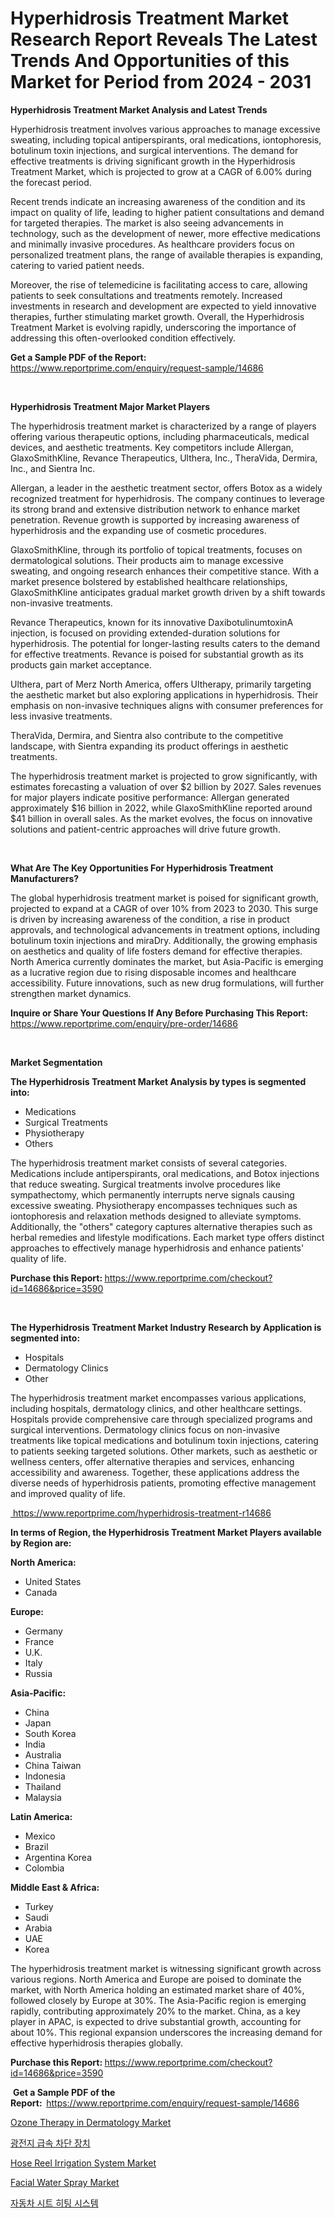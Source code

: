 <p><h1>Hyperhidrosis Treatment Market Research Report Reveals The Latest Trends And Opportunities of this Market for Period from 2024 - 2031</h1></p><p><strong>Hyperhidrosis Treatment Market Analysis and Latest Trends</strong></p>
<p><p>Hyperhidrosis treatment involves various approaches to manage excessive sweating, including topical antiperspirants, oral medications, iontophoresis, botulinum toxin injections, and surgical interventions. The demand for effective treatments is driving significant growth in the Hyperhidrosis Treatment Market, which is projected to grow at a CAGR of 6.00% during the forecast period. </p><p>Recent trends indicate an increasing awareness of the condition and its impact on quality of life, leading to higher patient consultations and demand for targeted therapies. The market is also seeing advancements in technology, such as the development of newer, more effective medications and minimally invasive procedures. As healthcare providers focus on personalized treatment plans, the range of available therapies is expanding, catering to varied patient needs. </p><p>Moreover, the rise of telemedicine is facilitating access to care, allowing patients to seek consultations and treatments remotely. Increased investments in research and development are expected to yield innovative therapies, further stimulating market growth. Overall, the Hyperhidrosis Treatment Market is evolving rapidly, underscoring the importance of addressing this often-overlooked condition effectively.</p></p>
<p><strong>Get a Sample PDF of the Report:&nbsp;</strong> <a href="https://www.reportprime.com/enquiry/request-sample/14686">https://www.reportprime.com/enquiry/request-sample/14686</a></p>
<p>&nbsp;</p>
<p><strong>Hyperhidrosis Treatment Major Market Players</strong></p>
<p><p>The hyperhidrosis treatment market is characterized by a range of players offering various therapeutic options, including pharmaceuticals, medical devices, and aesthetic treatments. Key competitors include Allergan, GlaxoSmithKline, Revance Therapeutics, Ulthera, Inc., TheraVida, Dermira, Inc., and Sientra Inc.</p><p>Allergan, a leader in the aesthetic treatment sector, offers Botox as a widely recognized treatment for hyperhidrosis. The company continues to leverage its strong brand and extensive distribution network to enhance market penetration. Revenue growth is supported by increasing awareness of hyperhidrosis and the expanding use of cosmetic procedures.</p><p>GlaxoSmithKline, through its portfolio of topical treatments, focuses on dermatological solutions. Their products aim to manage excessive sweating, and ongoing research enhances their competitive stance. With a market presence bolstered by established healthcare relationships, GlaxoSmithKline anticipates gradual market growth driven by a shift towards non-invasive treatments.</p><p>Revance Therapeutics, known for its innovative DaxibotulinumtoxinA injection, is focused on providing extended-duration solutions for hyperhidrosis. The potential for longer-lasting results caters to the demand for effective treatments. Revance is poised for substantial growth as its products gain market acceptance.</p><p>Ulthera, part of Merz North America, offers Ultherapy, primarily targeting the aesthetic market but also exploring applications in hyperhidrosis. Their emphasis on non-invasive techniques aligns with consumer preferences for less invasive treatments.</p><p>TheraVida, Dermira, and Sientra also contribute to the competitive landscape, with Sientra expanding its product offerings in aesthetic treatments.</p><p>The hyperhidrosis treatment market is projected to grow significantly, with estimates forecasting a valuation of over $2 billion by 2027. Sales revenues for major players indicate positive performance: Allergan generated approximately $16 billion in 2022, while GlaxoSmithKline reported around $41 billion in overall sales. As the market evolves, the focus on innovative solutions and patient-centric approaches will drive future growth.</p></p>
<p>&nbsp;</p>
<p><strong>What Are The Key Opportunities For Hyperhidrosis Treatment Manufacturers?</strong></p>
<p><p>The global hyperhidrosis treatment market is poised for significant growth, projected to expand at a CAGR of over 10% from 2023 to 2030. This surge is driven by increasing awareness of the condition, a rise in product approvals, and technological advancements in treatment options, including botulinum toxin injections and miraDry. Additionally, the growing emphasis on aesthetics and quality of life fosters demand for effective therapies. North America currently dominates the market, but Asia-Pacific is emerging as a lucrative region due to rising disposable incomes and healthcare accessibility. Future innovations, such as new drug formulations, will further strengthen market dynamics.</p></p>
<p><strong>Inquire or Share Your Questions If Any Before Purchasing This Report:</strong> <a href="https://www.reportprime.com/enquiry/pre-order/14686">https://www.reportprime.com/enquiry/pre-order/14686</a></p>
<p>&nbsp;</p>
<p><strong>Market Segmentation</strong></p>
<p><strong>The Hyperhidrosis Treatment Market Analysis by types is segmented into:</strong></p>
<p><ul><li>Medications</li><li>Surgical Treatments</li><li>Physiotherapy</li><li>Others</li></ul></p>
<p><p>The hyperhidrosis treatment market consists of several categories. Medications include antiperspirants, oral medications, and Botox injections that reduce sweating. Surgical treatments involve procedures like sympathectomy, which permanently interrupts nerve signals causing excessive sweating. Physiotherapy encompasses techniques such as iontophoresis and relaxation methods designed to alleviate symptoms. Additionally, the "others" category captures alternative therapies such as herbal remedies and lifestyle modifications. Each market type offers distinct approaches to effectively manage hyperhidrosis and enhance patients' quality of life.</p></p>
<p><strong>Purchase this Report:&nbsp;</strong><a href="https://www.reportprime.com/checkout?id=14686&price=3590">https://www.reportprime.com/checkout?id=14686&price=3590</a></p>
<p>&nbsp;</p>
<p><strong>The Hyperhidrosis Treatment Market Industry Research by Application is segmented into:</strong></p>
<p><ul><li>Hospitals</li><li>Dermatology Clinics</li><li>Other</li></ul></p>
<p><p>The hyperhidrosis treatment market encompasses various applications, including hospitals, dermatology clinics, and other healthcare settings. Hospitals provide comprehensive care through specialized programs and surgical interventions. Dermatology clinics focus on non-invasive treatments like topical medications and botulinum toxin injections, catering to patients seeking targeted solutions. Other markets, such as aesthetic or wellness centers, offer alternative therapies and services, enhancing accessibility and awareness. Together, these applications address the diverse needs of hyperhidrosis patients, promoting effective management and improved quality of life.</p></p>
<p><a href="https://www.reportprime.com/hyperhidrosis-treatment-r14686">&nbsp;https://www.reportprime.com/hyperhidrosis-treatment-r14686</a></p>
<p><strong>In terms of Region, the Hyperhidrosis Treatment Market Players available by Region are:</strong></p>
<p>
    <p> <strong> North America: </strong>
        <ul>
            <li>United States</li>
            <li>Canada</li>
        </ul>
        </p> 
    <p> <strong> Europe: </strong>
        <ul>
            <li>Germany</li>
            <li>France</li>
            <li>U.K.</li>
            <li>Italy</li>
            <li>Russia</li>
        </ul>
        </p> 
    <p> <strong> Asia-Pacific: </strong>
        <ul>
            <li>China</li>
            <li>Japan</li>
            <li>South Korea</li>
            <li>India</li>
            <li>Australia</li>
            <li>China Taiwan</li>
            <li>Indonesia</li>
            <li>Thailand</li>
            <li>Malaysia</li>
        </ul>
        </p> 
    <p> <strong> Latin America: </strong>
        <ul>
            <li>Mexico</li>
            <li>Brazil</li>
            <li>Argentina Korea</li>
            <li>Colombia</li>
        </ul>
        </p> 
    <p> <strong> Middle East & Africa: </strong>
        <ul>
            <li>Turkey</li>
            <li>Saudi</li>
            <li>Arabia</li>
            <li>UAE</li>
            <li>Korea</li>
        </ul>
    </p>
    </p>
<p><p>The hyperhidrosis treatment market is witnessing significant growth across various regions. North America and Europe are poised to dominate the market, with North America holding an estimated market share of 40%, followed closely by Europe at 30%. The Asia-Pacific region is emerging rapidly, contributing approximately 20% to the market. China, as a key player in APAC, is expected to drive substantial growth, accounting for about 10%. This regional expansion underscores the increasing demand for effective hyperhidrosis therapies globally.</p></p>
<p><strong>Purchase this Report: </strong><a href="https://www.reportprime.com/checkout?id=14686&price=3590">https://www.reportprime.com/checkout?id=14686&price=3590</a></p>
<p>&nbsp;<strong>Get a Sample PDF of the Report:&nbsp;&nbsp;</strong><a href="https://www.reportprime.com/enquiry/request-sample/14686">https://www.reportprime.com/enquiry/request-sample/14686</a></p>
<p><strong></strong></p>
<p><p><a href="https://github.com/NathanColeman327/Market-Research-Report-List-1/blob/main/ozone-therapy-in-dermatology-market.md">Ozone Therapy in Dermatology Market</a></p><p><a href="https://medium.com/@robertojones8678/photovoltaic-rapid-shutdown-device-market-%EC%9D%98-%EA%B8%80%EB%A1%9C%EB%B2%8C-%EC%8B%9C%EC%9E%A5-%EA%B0%9C%EC%9A%94%EB%8A%94-%EC%A0%84-%EC%84%B8%EA%B3%84-%EB%B0%8F-%EC%A3%BC%EC%9A%94-%EC%8B%9C%EC%9E%A5%EC%9D%98-%EC%82%B0%EC%97%85%EC%97%90-%EC%98%81%ED%96%A5%EC%9D%84-%EB%AF%B8%EC%B9%98%EB%8A%94-%EC%A3%BC%EC%9A%94-%ED%8A%B8%EB%A0%8C%EB%93%9C%EC%97%90-%EB%8C%80%ED%95%9C-%EB%8F%85%ED%8A%B9%ED%95%9C-33b3a753949a">광전지 급속 차단 장치</a></p><p><a href="https://issuu.com/reportprime-2/docs/hose-reel-irrigation-system-market-_46ffdc8c99ba27">Hose Reel Irrigation System Market</a></p><p><a href="https://medium.com/@yankeeegox_3026/the-global-facial-water-spray-market-is-projected-to-experience-an-annual-growth-rate-of-5-7-fb5a5d8b5463">Facial Water Spray Market</a></p><p><a href="https://medium.com/@robertojones8678/automotive-seat-heating-system-market-%EC%9D%98-%EA%B8%80%EB%A1%9C%EB%B2%8C-%EC%8B%9C%EC%9E%A5-%EA%B0%9C%EC%9A%94%EB%8A%94-%EC%A0%84-%EC%84%B8%EA%B3%84-%EB%B0%8F-%EC%A3%BC%EC%9A%94-%EC%8B%9C%EC%9E%A5%EC%9D%98-%EC%82%B0%EC%97%85%EC%97%90-%EC%98%81%ED%96%A5%EC%9D%84-%EB%AF%B8%EC%B9%98%EB%8A%94-%EC%A3%BC%EC%9A%94-%ED%8A%B8%EB%A0%8C%EB%93%9C%EC%97%90-%EB%8C%80%ED%95%9C-%EB%8F%85%ED%8A%B9%ED%95%9C-%EA%B4%80%EC%A0%90%EC%9D%84-a23e8d29c23b">자동차 시트 히팅 시스템</a></p></p>